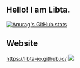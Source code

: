## Hello! I am Libta.
  
[![Anurag's GitHub stats](https://github-readme-stats.vercel.app/api?username=libta-io)](https://github.com/anuraghazra/github-readme-stats)

## Website
https://libta-io.github.io/
![](https://github.com/libta-io.github.io/blob/main/assets/images/LibtaTxt.gif)
